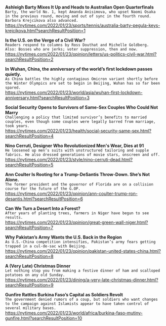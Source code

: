 **Ashleigh Barty Mixes It Up and Heads to Australian Open Quarterfinals**\
`Barty, the world No. 1, kept Amanda Anisimova, who upset Naomi Osaka in the previous round, moving and out of sync in the fourth round. Barbora Krejcikova also advanced.`\
https://nytimes.com/2022/01/23/sports/tennis/australia-barty-pegula-keys-krejcikova.html?searchResultPosition=1

**Is the U.S. on the Verge of a Civil War?**\
`Readers respond to columns by Ross Douthat and Michelle Goldberg. Also: Bosses who are jerks; voter suppression, then and now.`\
https://nytimes.com/2022/01/23/opinion/letters/us-politics-civil-war.html?searchResultPosition=2

**In Wuhan, China, the anniversary of the world’s first lockdown passes quietly.**\
`As China battles the highly contagious Omicron variant shortly before the Winter Olympics are set to begin in Beijing, Wuhan has so far been spared.`\
https://nytimes.com/2022/01/23/world/asia/wuhan-first-lockdown-anniversary.html?searchResultPosition=3

**Social Security Opens to Survivors of Same-Sex Couples Who Could Not Marry**\
`Challenging a policy that limited survivor’s benefits to married couples, even though some couples were legally barred from marriage, took years.`\
https://nytimes.com/2022/01/23/health/social-security-same-sex.html?searchResultPosition=4

**Nino Cerruti, Designer Who Revolutionized Men's Wear, Dies at 91**\
`He loosened up men’s suits with unstructured tailoring and supple fabrics. He also dressed generations of movie stars, onscreen and off.`\
https://nytimes.com/2022/01/23/style/nino-cerruti-dead.html?searchResultPosition=5

**Ann Coulter Is Rooting for a Trump-DeSantis Throw-Down. She’s Not Alone.**\
`The former president and the governor of Florida are on a collision course for the future of the G.OP.`\
https://nytimes.com/2022/01/23/opinion/ann-coulter-trump-ron-desantis.html?searchResultPosition=6

**Can We Turn a Desert Into a Forest?**\
`After years of planting trees, farmers in Niger have begun to see results.`\
https://nytimes.com/2022/01/23/opinion/great-green-wall-niger.html?searchResultPosition=7

**Why Pakistan’s Army Wants the U.S. Back in the Region**\
`As U.S.-China competition intensifies, Pakistan’s army fears getting trapped in a cul-de-sac with Beijing.`\
https://nytimes.com/2022/01/23/opinion/pakistan-united-states-china.html?searchResultPosition=8

**A (Very Late) Christmas Dinner**\
`Let nothing stop you from making a festive dinner of ham and scalloped potatoes on any old Sunday.`\
https://nytimes.com/2022/01/23/dining/a-very-late-christmas-dinner.html?searchResultPosition=9

**Gunfire Rattles Burkina Faso’s Capital as Soldiers Revolt**\
`The government denied rumors of a coup, but soldiers who want changes to the campaign against Islamists appear to have taken control of several military bases.`\
https://nytimes.com/2022/01/23/world/africa/burkina-faso-mutiny-gunfire.html?searchResultPosition=10

